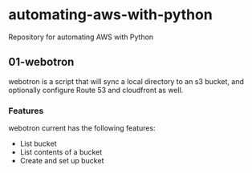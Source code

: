 # automating-aws-with-python

Repository for automating AWS with Python

## 01-webotron

webotron is a script that will sync a local directory to an s3 bucket, and optionally configure Route 53 and cloudfront as well.

### Features

webotron current has the following features:

- List bucket
- List contents of a bucket
- Create and set up bucket